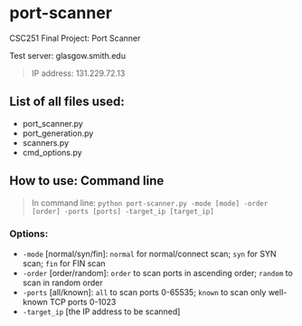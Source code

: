 # port-scanner
CSC251 Final Project: Port Scanner

Test server: glasgow.smith.edu
> IP address: 131.229.72.13

## List of all files used:
* port_scanner.py
* port_generation.py
* scanners.py
* cmd_options.py

## How to use: Command line
> In command line: `python port-scanner.py -mode [mode] -order [order] -ports [ports] -target_ip [target_ip]`

### Options:
* `-mode` [normal/syn/fin]: `normal` for normal/connect scan; `syn` for SYN scan; `fin` for FIN scan
* `-order` [order/random]: `order` to scan ports in ascending order; `random` to scan in random order
* `-ports` [all/known]: `all` to scan ports 0-65535; `known` to scan only well-known TCP ports 0-1023
* `-target_ip` [the IP address to be scanned]